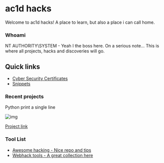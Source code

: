 # ac1d hacks

Welcome to ac1d hacks! A place to learn, but also a place i can call home. 

### Whoami
NT AUTHORITY\SYSTEM - Yeah I the boss here. On a serious note... This is where all projects, hacks and discoveries will go. 

## Quick links
* [Cyber Security Certificates](https://assassinukg.github.io/ac1d/certs/)
* [Snippets]()

### Recent projects

Python print a single line

![img](https://camo.githubusercontent.com/33e9dc88b16feacc7e6d9defc9643fd068484c2c/68747470733a2f2f692e6962622e636f2f78586e4e4d76352f657a6769662d636f6d2d6769662d6d616b65722e676966)

[Project link](https://github.com/AssassinUKG/PythonPrintSameLine)

### Tool List
* [Awesome hacking - Nice repo and tips](https://github.com/Hack-with-Github/Awesome-Hacking)
* [Webhack tools - A great collection here](https://github.com/hahwul/WebHackersWeapons)


